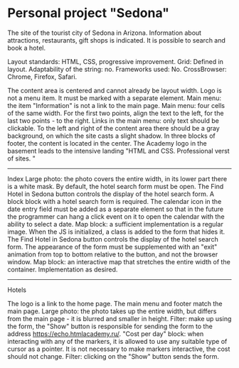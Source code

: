 # Personal project "Sedona"

The site of the tourist city of Sedona in Arizona. 
Information about attractions, restaurants, gift shops is indicated. 
It is possible to search and book a hotel.


Layout standards: HTML, CSS, progressive improvement.
Grid: Defined in layout.
Adaptability of the string: no.
Frameworks used: No.
CrossBrowser: Chrome, Firefox, Safari.

The content area is centered and cannot already be layout width.
Logo is not a menu item. It must be marked with a separate element.
Main menu: the item "Information" is not a link to the main page.
Main menu: four cells of the same width. For the first two points, align the text to the left, for the last two points - to the right.
Links in the main menu: only text should be clickable.
To the left and right of the content area there should be a gray background, on which the site casts a slight shadow.
In three blocks of footer, the content is located in the center.
The Academy logo in the basement leads to the intensive landing "HTML and CSS. Professional verst of sites. "

---

Index
Large photo: the photo covers the entire width, in its lower part there is a white mask.
By default, the hotel search form must be open.
The Find Hotel in Sedona button controls the display of the hotel search form. A block block with a hotel search form is required.
The calendar icon in the date entry field must be added as a separate element so that in the future the programmer can hang a click event on it to open the calendar with the ability to select a date.
Map block: a sufficient implementation is a regular image.
When the JS is initialized, a class is added to the form that hides it.
The Find Hotel in Sedona button controls the display of the hotel search form. The appearance of the form must be supplemented with an "exit" animation from top to bottom relative to the button, and not the browser window.
Map block: an interactive map that stretches the entire width of the container. Implementation as desired.

---

Hotels

The logo is a link to the home page.
The main menu and footer match the main page.
Large photo: the photo takes up the entire width, but differs from the main page - it is blurred and smaller in height.
Filter: make up using the form, the "Show" button is responsible for sending the form to the address https://echo.htmlacademy.ru/.
"Cost per day" block: when interacting with any of the markers, it is allowed to use any suitable type of cursor as a pointer. It is not necessary to make markers interactive, the cost should not change.
Filter: clicking on the "Show" button sends the form.
